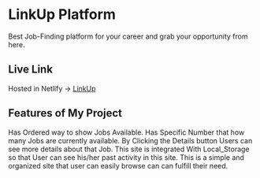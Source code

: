 # LinkUp Platform

 Best Job-Finding platform for your career and grab your opportunity from here.

## Live Link
Hosted in Netlify -> [LinkUp](https://candid-custard-e2353e.netlify.app/)


## Features of My Project
 Has Ordered way to show Jobs Available.
 Has Specific Number that how many Jobs are currently available.
 By Clicking the Details button Users can see more details about that Job.
 This site is integrated With Local_Storage so that User can see his/her past activity in this site.
 This is a simple and organized site that user can easily browse can can fulfill their need.

